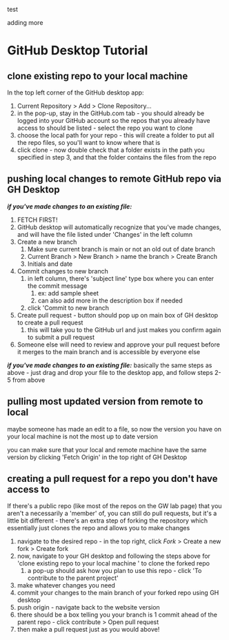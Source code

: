 
test

adding more

# GitHub Desktop Tutorial

## clone existing repo to your local machine 
In the top left corner of the GitHub desktop app:
1. Current Repository > Add > Clone Repository... 
2. in the pop-up, stay in the GitHub.com tab - you should already be logged into your GitHub account so the repos that you already have access to should be listed - select the repo you want to clone 
3. choose the local path for your repo - this will create a folder to put all the repo files, so you'll want to know where that is 
4. click clone - now double check that a folder exists in the path you specified in step 3, and that the folder contains the files from the repo

## pushing local changes to remote GitHub repo via GH Desktop
***if you've made changes to an existing file:***
1. FETCH FIRST!
2. GitHub desktop will automatically recognize that you've made changes, and will have the file listed under 'Changes' in the left column
3. Create a new branch 
	1. Make sure current branch is main or not an old out of date branch
	2. Current Branch > New Branch > name the branch > Create Branch
	3. Initials and date
4. Commit changes to new branch
	1. in left column, there's 'subject line' type box where you can enter the commit message 
		1. ex: add sample sheet
		2. can also add more in the description box if needed
	2. click 'Commit to new branch
5. Create pull request - button should pop up on main box of GH desktop to create a pull request 
	1. this will take you to the GitHub url and just makes you confirm again to submit a pull request
6. Someone else will need to review and approve your pull request before it merges to the main branch and is accessible by everyone else


***if you've made changes to an existing file:***
basically the same steps as above - just drag and drop your file to the desktop app, and follow steps 2-5 from above

## pulling most updated version from remote to local 
maybe someone has made an edit to a file, so now the version you have on your local machine is not the most up to date version

  
you can make sure that your local and remote machine have the same version by clicking 'Fetch Origin' in the top right of GH Desktop

## creating a pull request for a repo you don't have access to 
If there's a public repo (like most of the repos on the GW lab page) that you aren't a necessarily a 'member' of, you can still do pull requests, but it's a little bit different - there's an extra step of forking the repository which essentially just clones the repo and allows you to make changes

1. navigate to the desired repo - in the top right, click *Fork* > Create a new fork > Create fork
2. now, navigate to your GH desktop and following the steps above for 'clone existing repo to your local machine ' to clone the forked repo 
	1. a pop-up should ask how you plan to use this repo - click 'To contribute to the parent project'
3. make whatever changes you need 
4. commit your changes to the main branch of your forked repo using GH desktop
5. push origin - navigate back to the website version
6. there should be a box telling you your branch is 1 commit ahead of the parent repo - click contribute > Open pull request
7. then make a pull request just as you would above!